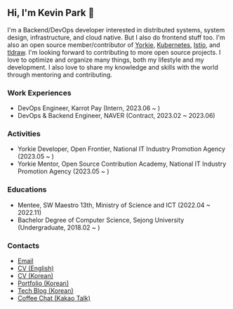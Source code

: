 ## Hi, I'm Kevin Park 👋
 
I'm a Backend/DevOps developer interested in distributed systems, system design, infrastructure, and cloud native. But I also do frontend stuff too.
I'm also an open source member/contributor of [Yorkie](https://github.com/yorkie-team), [Kubernetes](https://github.com/kubernetes), [Istio](https://github.com/istio), and [tldraw](https://github.com/tldraw). I'm looking forward to contributing to more open source projects.
I love to optimize and organize many things, both my lifestyle and my development.
I also love to share my knowledge and skills with the world through mentoring and contributing.

### Work Experiences

- DevOps Engineer, Karrot Pay (Intern, 2023.06 ~ ) 
- DevOps & Backend Engineer, NAVER (Contract, 2023.02 ~ 2023.06)

### Activities
- Yorkie Developer, Open Frontier, National IT Industry Promotion Agency (2023.05 ~ )
- Yorkie Mentor, Open Source Contribution Academy, National IT Industry Promotion Agency (2023.05 ~ )

### Educations
- Mentee, SW Maestro 13th, Ministry of Science and ICT (2022.04 ~ 2022.11)
- Bachelor Degree of Computer Science, Sejong University (Undergraduate, 2018.02 ~ )

### Contacts

- [Email](mailto:krapi0314@gmail.com)
- [CV (English)](https://github.com/krapie/resume/blob/master/examples/resume.pdf)
- [CV (Korean)](https://github.com/krapie/resume/blob/korean/examples/resume.pdf)
- [Portfolio (Korean)](https://bit.ly/3E2Bzei)
- [Tech Blog (Korean)](https://krapi0314.tistory.com/)
- [Coffee Chat (Kakao Talk)](https://open.kakao.com/o/sdhFPW0e)
